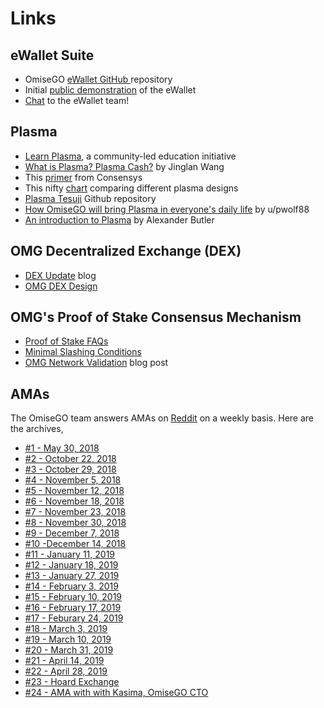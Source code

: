 # Links

## eWallet Suite

* OmiseGO [eWallet GitHub ](https://github.com/omisego/ewallet/blob/master/assets/provider_setup.jpg)repository
* Initial [public demonstration](https://www.reddit.com/r/omise_go/comments/8wnhjq/demo_ewallet_admin_panel/%C2%A0) of the eWallet
* [Chat](https://gitter.im/omisego/ewallet) to the eWallet team!

## Plasma

* [Learn Plasma](https://www.learnplasma.org/), a community-led education initiative
* [What is Plasma? Plasma Cash?](https://medium.com/crypto-economics/what-is-plasma-plasma-cash-6fbbef784a) by Jinglan Wang
* This [primer](https://media.consensys.net/the-state-of-plasma-1-6b48c1e4b295) from Consensys
* This nifty [chart](https://www.learnplasma.org/en/learn/compare.html) comparing different plasma designs
* [Plasma Tesuji](https://github.com/omisego/elixir-omg/blob/develop/docs/tesuji_blockchain_design.md) Github repository
* [How OmiseGO will bring Plasma in everyone's daily life](https://blog.goodaudience.com/how-omisego-will-bring-plasma-in-everyones-daily-life-45c9d81a3258) by u/pwolf88
* [An introduction to Plasma](https://medium.com/@acb_/plasma-8bba7e1b1d0f) by Alexander Butler

## OMG Decentralized Exchange (DEX)

* [DEX Update](https://blog.omisego.network/omg-dex-update-6245812a7b2d) blog
* [OMG DEX Design](https://github.com/omisego/elixir-omg/blob/develop/docs/dex_design.md)

## OMG's Proof of Stake Consensus Mechanism

* [Proof of Stake FAQs](https://github.com/ethereum/wiki/wiki/Proof-of-Stake-FAQs)
* [Minimal Slashing Conditions](https://medium.com/@VitalikButerin/minimal-slashing-conditions-20f0b500fc6c)
* [OMG Network Validation](https://blog.omisego.network/omg-network-validation-f935523086db) blog post

## AMAs

The OmiseGO team answers AMAs on [Reddit](https://www.reddit.com/r/omise_go/) on a weekly basis. Here are the archives,

- [#1 - May 30, 2018](https://www.reddit.com/r/omise_go/comments/8l26cg/official_question_thread_for_omisego_ama_1/)
- [#2 - October 22, 2018](https://www.reddit.com/r/omise_go/comments/9qemoy/omisego_ama_2_october_22_2018/)
- [#3 - October 29, 2018](https://www.reddit.com/r/omise_go/comments/9sag1u/omisego_ama_3_october_29_2018/)
- [#4 - November 5, 2018](https://www.reddit.com/r/omise_go/comments/9ubemn/omisego_ama_4_november_5_2018/)
- [#5 - November 12, 2018](https://www.reddit.com/r/omise_go/comments/9wbfxe/omisego_ama_5_november_12_2018/)
- [#6 - November 18, 2018](https://www.reddit.com/r/omise_go/comments/9y464i/omisego_ama_6_november_18_2018/)
- [#7 - November 23, 2018](https://www.reddit.com/r/omise_go/comments/9zuwfc/omisego_ama_7_november_23_2018/)
- [#8 - November 30, 2018](https://www.reddit.com/r/omise_go/comments/a1yzns/omisego_ama_8_november_30_2018/)
- [#9 - December 7, 2018](https://www.reddit.com/r/omise_go/comments/a47365/omisego_ama_9_december_7_2018/)
- [#10 -December 14, 2018 ](https://www.reddit.com/r/omise_go/comments/a6cpcw/omisego_ama_10_december_14_2018/)
- [#11 - January 11, 2019](https://www.reddit.com/r/omise_go/comments/a8jnpf/omisego_ama_11_january_11_2019/)
- [#12 - January 18, 2019](https://www.reddit.com/r/omise_go/comments/af715o/omisego_ama_12_january_18_2019/)
- [#13 - January 27, 2019](https://www.reddit.com/r/omise_go/comments/ahtf13/omisego_ama_13_january_27_2019/)
- [#14 - February 3, 2019](https://www.reddit.com/r/omise_go/comments/aki87n/omisego_ama_14_february_3_2019/)
- [#15 - February 10, 2019](https://www.reddit.com/r/omise_go/comments/amxl2e/omisego_ama_15_february_10_2019/)
- [#16 - February 17, 2019](https://www.reddit.com/r/omise_go/comments/apertx/omisego_ama_16_february_17_2019/)
- [#17 - Feburary 24, 2019](https://www.reddit.com/r/omise_go/comments/arw0et/omisego_ama_17_february_24_2019/)
- [#18 - March 3, 2019](https://www.reddit.com/r/omise_go/comments/auj7jh/omisego_ama_18_march_3_2019/)
- [#19 - March 10, 2019](https://www.reddit.com/r/omise_go/comments/ax5uc7/omisego_ama_19_march_10_2019/)
- [#20 - March 31, 2019](https://www.reddit.com/r/omise_go/comments/b2fjqg/omisego_ama_20_march_31_2019/)
- [#21 - April 14, 2019](https://www.reddit.com/r/omise_go/comments/b8st96/omisego_ama_21_april_14_2019/)
- [#22 - April 28, 2019](https://www.reddit.com/r/omise_go/comments/bcnmud/omisego_ama_22_april_28_2019/)
- [#23 - Hoard Exchange](https://www.reddit.com/r/omise_go/comments/bji6pt/omisego_ama_23_hoard_exchange/)
- [#24 - AMA with with Kasima, OmiseGO CTO](https://www.reddit.com/r/omise_go/comments/c1tv6u/omisego_ama_24_with_with_kasima_omisego_cto/)
